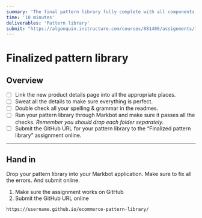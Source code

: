 ```yaml
---
summary: 'The final pattern library fully complete with all components, example pages & fantastic explanations.'
time: '10 minutes'
deliverables: 'Pattern library'
submit: "https://algonquin.instructure.com/courses/881406/assignments/7974785"
---
```


# Finalized pattern library

## Overview

- [ ] Link the new product details page into all the appropriate places.
- [ ] Sweat all the details to make sure everything is perfect.
- [ ] Double check all your spelling & grammar in the readmes.
- [ ] Run your pattern library through Markbot and make sure it passes all the checks. *Remember you should drop each folder separately.*
- [ ] Submit the GitHub URL for your pattern library to the “Finalized pattern library” assignment online.

---

## Hand in

Drop your pattern library into your Markbot application. Make sure to fix all the errors. And submit online.

1. Make sure the assignment works on GitHub
2. Submit the GitHub URL online

```
https://username.github.io/ecommerce-pattern-library/
```
